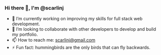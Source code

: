 ### Hi there 👋, I'm @scarlinj

- 🌱 I’m currently working on improving my skills for full stack web development.
- 👯 I’m looking to collaborate with other developers to develop and build my portfolio.
- 📫 How to reach me: scarlinj@gmail.com
- ⚡ Fun fact: hummingbirds are the only birds that can fly backwards.
